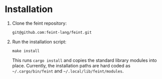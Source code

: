 # Installation

1. Clone the feint repository:

       git@github.com:feint-lang/feint.git

2. Run the installation script:

       make install

   This runs `cargo install` and copies the standard library modules
   into place. Currently, the installation paths are hard coded as
   `~/.cargo/bin/feint` and `~/.local/lib/feint/modules`.
